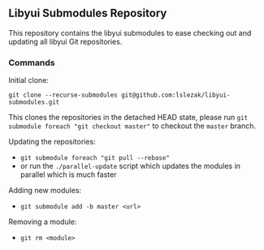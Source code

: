 ## Libyui Submodules Repository

This repository contains the libyui submodules to ease checking out
and updating all libyui Git repositories.

### Commands

Initial clone:

`git clone --recurse-submodules git@github.com:lslezak/libyui-submodules.git`

This clones the repositories in the detached HEAD state, please run
`git submodule foreach "git checkout master"` to checkout the `master` branch.

Updating the repositories:

- `git submodule foreach "git pull --rebase"`
- or run the `./parallel-update` script which updates the modules in parallel
  which is much faster

Adding new modules:

- `git submodule add -b master <url>`

Removing a module:

- `git rm <module>`
